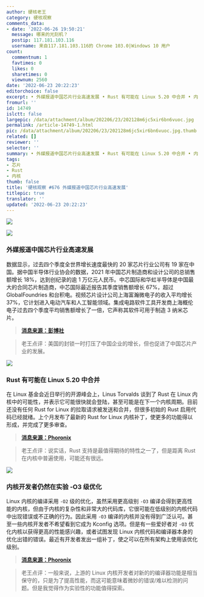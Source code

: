 ```yaml
---
author: 硬核老王
category: 硬核观察
comments_data:
- date: '2022-06-26 19:50:21'
  message: 哪来的光刻机？
  postip: 117.181.103.116
  username: 来自117.181.103.116的 Chrome 103.0|Windows 10 用户
count:
  commentnum: 1
  favtimes: 0
  likes: 0
  sharetimes: 0
  viewnum: 2560
date: '2022-06-23 20:22:23'
editorchoice: false
excerpt: • 外媒报道中国芯片行业高速发展 • Rust 有可能在 Linux 5.20 中合并 • 内核开发者仍然在实验 -O3 级优化
fromurl: ''
id: 14749
islctt: false
largepic: /data/attachment/album/202206/23/202128m6jc5xir6bn6vuoc.jpg
permalink: /article-14749-1.html
pic: /data/attachment/album/202206/23/202128m6jc5xir6bn6vuoc.jpg.thumb.jpg
related: []
reviewer: ''
selector: ''
summary: • 外媒报道中国芯片行业高速发展 • Rust 有可能在 Linux 5.20 中合并 • 内核开发者仍然在实验 -O3 级优化
tags:
- 芯片
- Rust
- 内核
thumb: false
title: '硬核观察 #676 外媒报道中国芯片行业高速发展'
titlepic: true
translator: ''
updated: '2022-06-23 20:22:23'
---
```


![](/data/attachment/album/202206/23/202128m6jc5xir6bn6vuoc.jpg)


![](/data/attachment/album/202206/23/202135pu55un77f35n7g7n.jpg)


### 外媒报道中国芯片行业高速发展


数据显示，过去四个季度全世界增长速度最快的 20 家芯片行业公司有 19 家在中国。据中国半导体行业协会的数据，2021 年中国芯片制造商和设计公司的总销售额增长 18%，达到创纪录的逾 1 万亿元人民币。中芯国际和华虹半导体是中国最大的合同芯片制造商，中芯国际最近报告其季度销售额增长 67%，超过 GlobalFoundries 和台积电。视频芯片设计公司上海富瀚微电子的收入平均增长 37%，它计划进入电动汽车和人工智能领域。集成电路软件工具开发商上海概伦电子过去四个季度平均销售额增长了一倍，它声称其软件可用于制造 3 纳米芯片。



> 
> **[消息来源：彭博社](https://www.bloomberg.com/news/articles/2022-06-20/us-sanctions-helped-china-supercharge-its-chipmaking-industry)**
> 
> 
> 



> 
> 老王点评：美国的封锁一时打压了中国企业的增长，但也促进了中国芯片产业的发展。
> 
> 
> 


![](/data/attachment/album/202206/23/202148kdog4ym17y2z19jr.jpg)


### Rust 有可能在 Linux 5.20 中合并


在 Linux 基金会近日举行的开源峰会上，Linus Torvalds 谈到了 Rust 在 Linux 内核中的可能性，并表示它可能很快就会登陆，甚至可能是在下一个内核周期。目前还没有任何 Rust for Linux 的拉取请求被发送和合并，但很多初始的 Rust 启用代码已经就绪。上个月发布了最新的 Rust for Linux 内核补丁，使更多的功能得以形成，并完成了更多审查。



> 
> **[消息来源：Phoronix](https://www.phoronix.com/scan.php?page=news_item&px=Rust-For-Linux-5.20-Possible)**
> 
> 
> 



> 
> 老王点评：说实话，Rust 支持是最值得期待的特性之一了，但是距离 Rust 在内核中普遍使用，可能还有很远。
> 
> 
> 


![](/data/attachment/album/202206/23/202206aco68vx8r7lkcfgw.jpg)


### 内核开发者仍然在实验 -O3 级优化


Linux 内核的编译采用 `-O2` 级的优化，虽然采用更高级别 `-O3` 编译会得到更高性能的内核，但由于内核的复杂性和非常大的代码库，它很可能在低级别的内核代码中出现错误或不正确的行为。因此采用 `-O3` 编译的内核并没有得到广泛认可。甚至一些内核开发者不希望看到它成为 Kconfig 选项。但是有一些爱好者对 `-O3` 优化内核以获得更高的性能感兴趣，或者试图发现 Linux 内核代码和编译器本身的优化出错的错误。最近有开发者发出一组补丁，使之可以在所有架构上使用该优化级别。



> 
> **[消息来源：Phoronix](https://www.phoronix.com/scan.php?page=news_item&px=O3-Optimize-Kernel-2022-Patches)**
> 
> 
> 



> 
> 老王点评：一般来说，上游的 Linux 内核开发者对新的的编译器功能是相当保守的，只是为了提高性能，而这可能意味着微妙的错误/难以检测的问题。但是我觉得作为实验性的功能值得探索。
> 
> 
>